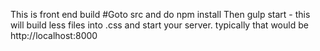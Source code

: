 This is front end build
#Goto src and do npm install 
Then gulp start - this will build less files into .css and start your server. typically that would be  http://localhost:8000
